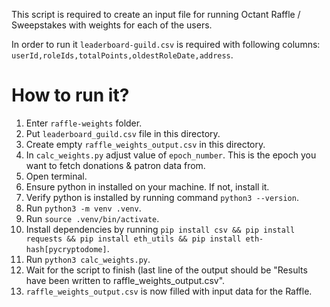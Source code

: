 This script is required to create an input file for running Octant Raffle / Sweepstakes with weights for each of the users.

In order to run it `leaderboard-guild.csv` is required with following columns: `userId,roleIds,totalPoints,oldestRoleDate,address`.

# How to run it?
1. Enter `raffle-weights` folder.
2. Put `leaderboard_guild.csv` file in this directory.
3. Create empty `raffle_weights_output.csv` in this directory.
4. In `calc_weights.py` adjust value of `epoch_number`. This is the epoch you want to fetch donations & patron data from.
5. Open terminal.
6. Ensure python in installed on your machine. If not, install it.
7. Verify python is installed by running command `python3 --version`.
8. Run `python3 -m venv .venv`.
9. Run `source .venv/bin/activate`.
10. Install dependencies by running `pip install csv && pip install requests && pip install eth_utils && pip install eth-hash[pycryptodome]`.
11. Run `python3 calc_weights.py`.
12. Wait for the script to finish (last line of the output should be "Results have been written to raffle_weights_output.csv".
13. `raffle_weights_output.csv` is now filled with input data for the Raffle.
